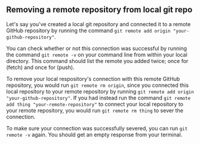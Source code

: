 ## Removing a remote repository from local git repo

Let's say you've created a local git repository and connected it to a remote GitHub repository by running the command `git remote add origin "your-github-repository"`.

You can check whether or not this connection was successful by running the command `git remote -v` on your command line from within your local directory. This command should list the remote you added twice; once for (fetch) and once for (push).

To remove your local respository's connection with this remote GitHub repository, you would run `git remote rm origin`, since you connected this local repository to your remote repository by running `git remote add origin "your-github-repository"`. If you had instead run the command `git remote add thing "your-remote-repository"` to connect your local repository to your remote repository, you would run `git remote rm thing` to sever the connection.

To make sure your connection was successfully severed, you can run `git remote -v` again. You should get an empty response from your terminal.
